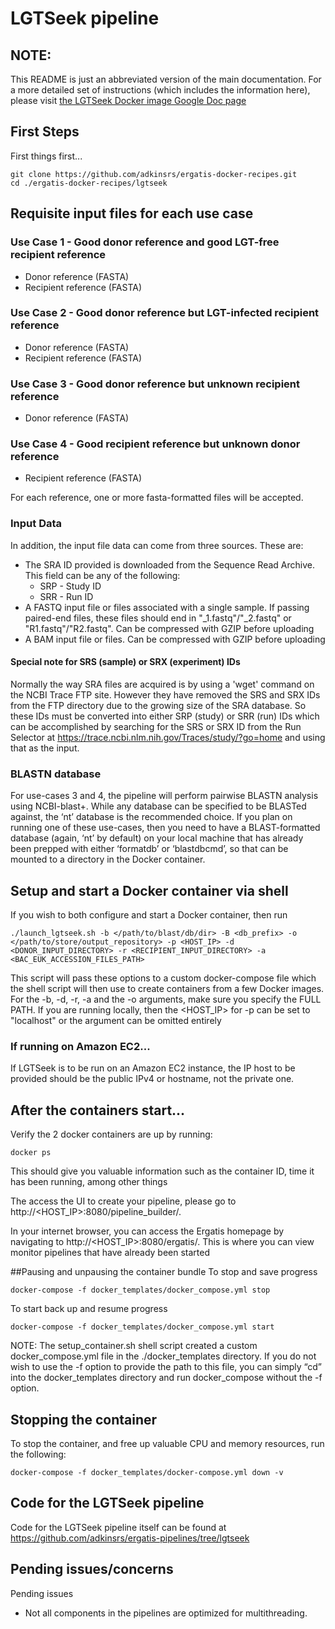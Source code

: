 # LGTSeek pipeline

## NOTE:
This README is just an abbreviated version of the main documentation.  For a more detailed set of instructions (which includes the information here), please visit [the LGTSeek Docker image Google Doc page](https://docs.google.com/document/d/13ZQ2eNf3HPPNXuexkLK203dKZzjHdm12DP2yF1PLdDY/edit?usp=sharing)

## First Steps
First things first...
```
git clone https://github.com/adkinsrs/ergatis-docker-recipes.git
cd ./ergatis-docker-recipes/lgtseek
```
## Requisite input files for each use case
### Use Case 1 - Good donor reference and good LGT-free recipient reference
* Donor reference (FASTA)
* Recipient reference (FASTA)

### Use Case 2 - Good donor reference but LGT-infected recipient reference
* Donor reference (FASTA)
* Recipient reference (FASTA)

### Use Case 3 - Good donor reference but unknown recipient reference
* Donor reference (FASTA)

### Use Case 4 - Good recipient reference but unknown donor reference
* Recipient reference (FASTA)

For each reference, one or more fasta-formatted files will be accepted.

### Input Data
In addition, the input file data can come from three sources.  These are: 
* The SRA ID provided is downloaded from the Sequence Read Archive. This field can be any of the following:
  * SRP - Study ID
  * SRR - Run ID
* A FASTQ input file or files associated with a single sample.  If passing paired-end files, these files should end in "\_1.fastq"/"\_2.fastq" or "R1.fastq"/"R2.fastq".  Can be compressed with GZIP before uploading
* A BAM input file or files.  Can be compressed with GZIP before uploading

#### Special note for SRS (sample) or SRX (experiment) IDs
Normally the way SRA files are acquired is by using a 'wget' command on the NCBI Trace FTP site.  However they have removed the SRS and SRX IDs from the FTP directory due to the growing size of the SRA database.  So these IDs must be converted into either SRP (study) or SRR (run) IDs which can be accomplished by searching for the SRS or SRX ID from the Run Selector at https://trace.ncbi.nlm.nih.gov/Traces/study/?go=home and using that as the input.

### BLASTN database
For use-cases 3 and 4, the pipeline will perform pairwise BLASTN analysis using NCBI-blast+.  While any database can be specified to be BLASTed against, the ‘nt’ database is the recommended choice.  If you plan on running one of these use-cases, then you need to have a BLAST-formatted database (again, ‘nt’ by default) on your local machine that has already been prepped with either ‘formatdb’ or ‘blastdbcmd’, so that can be mounted to a directory in the Docker container.

## Setup and start a Docker container via shell
If you wish to both configure and start a Docker container, then run 
```
./launch_lgtseek.sh -b </path/to/blast/db/dir> -B <db_prefix> -o </path/to/store/output_repository> -p <HOST_IP> -d <DONOR_INPUT_DIRECTORY> -r <RECIPIENT_INPUT_DIRECTORY> -a <BAC_EUK_ACCESSION_FILES_PATH>
```

This script will pass these options to a custom docker-compose file which the shell script will then use to create containers from a few Docker images.  For the -b, -d, -r, -a and the -o arguments, make sure you specify the FULL PATH.  If you are running locally, then the <HOST_IP> for -p can be set to "localhost" or the argument can be omitted entirely

### If running on Amazon EC2...
If LGTSeek is to be run on an Amazon EC2 instance, the IP host to be provided should be the public IPv4 or hostname, not the private one. 

## After the containers start...

Verify the 2 docker containers are up by running:
```
docker ps
```
This should give you valuable information such as the container ID, time it has been running, among other things

The access the UI to create your pipeline, please go to
http://<HOST_IP>:8080/pipeline\_builder/.  

In your internet browser, you can access the Ergatis homepage by navigating to http://<HOST_IP>:8080/ergatis/.  This is where you can view monitor pipelines that have already been started

##Pausing and unpausing the container bundle
To stop and save progress
```
docker-compose -f docker_templates/docker_compose.yml stop
```
To start back up and resume progress
```
docker-compose -f docker_templates/docker_compose.yml start
```

NOTE:  The setup_container.sh shell script created a custom docker_compose.yml file in the ./docker_templates directory.  If you do not wish to use the -f option to provide the path to this file, you can simply “cd” into the docker_templates directory and run docker_compose without the -f option.

## Stopping the container
To stop the container, and free up valuable CPU and memory resources, run the following:
```
docker-compose -f docker_templates/docker-compose.yml down -v
```

## Code for the LGTSeek pipeline
Code for the LGTSeek pipeline itself can be found at https://github.com/adkinsrs/ergatis-pipelines/tree/lgtseek

## Pending issues/concerns
Pending issues
* Not all components in the pipelines are optimized for multithreading.
